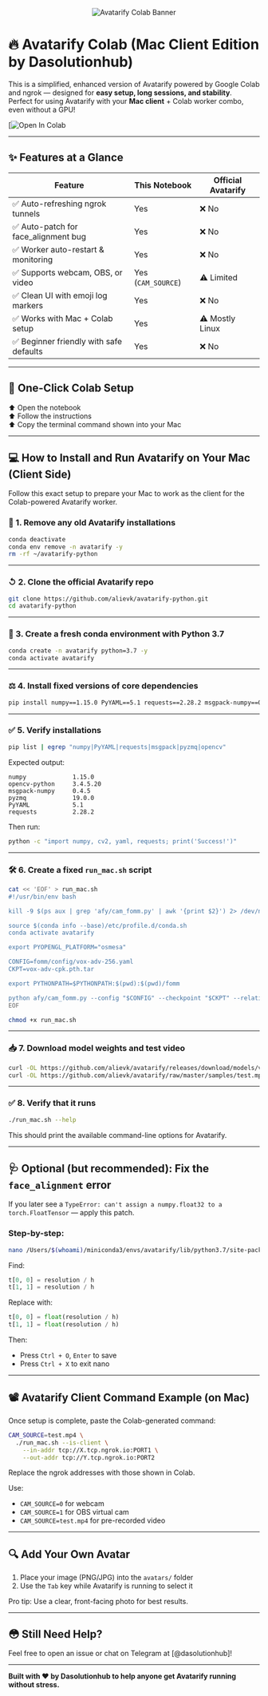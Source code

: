 <p align="center">
  <img src="https://github.com/dasolutionhub/avatarify-colab-mac-guide/raw/main/Avatarify Mac Client.png" alt="Avatarify Colab Banner" />
</p>

# 🔥 Avatarify Colab (Mac Client Edition by Dasolutionhub)



This is a simplified, enhanced version of Avatarify powered by Google Colab and ngrok — designed for **easy setup, long sessions, and stability**.\
Perfect for using Avatarify with your **Mac client** + Colab worker combo, even without a GPU!

[![Open In Colab](https://colab.research.google.com/drive/1SEQsNRGwgtbBBD2CASJ07GMrPAYg4YIy?usp=sharing)

---

## ✨ Features at a Glance

| Feature                                | This Notebook      | Official Avatarify |
| -------------------------------------- | ------------------ | ------------------ |
| ✅ Auto-refreshing ngrok tunnels        | Yes                | ❌ No               |
| ✅ Auto-patch for face\_alignment bug   | Yes                | ❌ No               |
| ✅ Worker auto-restart & monitoring     | Yes                | ❌ No               |
| ✅ Supports webcam, OBS, or video       | Yes (`CAM_SOURCE`) | ⚠️ Limited         |
| ✅ Clean UI with emoji log markers      | Yes                | ❌ No               |
| ✅ Works with Mac + Colab setup         | Yes                | ⚠️ Mostly Linux    |
| ✅ Beginner friendly with safe defaults | Yes                | ❌ No               |

---

## 🚀 One-Click Colab Setup

⬆️ Open the notebook\
⬆️ Follow the instructions\
⬆️ Copy the terminal command shown into your Mac

---

## 💻 How to Install and Run Avatarify on Your Mac (Client Side)

Follow this exact setup to prepare your Mac to work as the client for the Colab-powered Avatarify worker.

### 📆 1. Remove any old Avatarify installations

```bash
conda deactivate
conda env remove -n avatarify -y
rm -rf ~/avatarify-python
```

---

### ↺ 2. Clone the official Avatarify repo

```bash
git clone https://github.com/alievk/avatarify-python.git
cd avatarify-python
```

---

### 🐍 3. Create a fresh conda environment with Python 3.7

```bash
conda create -n avatarify python=3.7 -y
conda activate avatarify
```

---

### ⚖️ 4. Install fixed versions of core dependencies

```bash
pip install numpy==1.15.0 PyYAML==5.1 requests==2.28.2 msgpack-numpy==0.4.5 pyzmq==19.0.0 opencv-python==3.4.5.20
```

---

### ✅ 5. Verify installations

```bash
pip list | egrep "numpy|PyYAML|requests|msgpack|pyzmq|opencv"
```

Expected output:

```
numpy             1.15.0  
opencv-python     3.4.5.20  
msgpack-numpy     0.4.5  
pyzmq             19.0.0  
PyYAML            5.1  
requests          2.28.2
```

Then run:

```bash
python -c "import numpy, cv2, yaml, requests; print('Success!')"
```

---

### 🛠 6. Create a fixed `run_mac.sh` script

```bash
cat << 'EOF' > run_mac.sh
#!/usr/bin/env bash

kill -9 $(ps aux | grep 'afy/cam_fomm.py' | awk '{print $2}') 2> /dev/null

source $(conda info --base)/etc/profile.d/conda.sh
conda activate avatarify

export PYOPENGL_PLATFORM="osmesa"

CONFIG=fomm/config/vox-adv-256.yaml
CKPT=vox-adv-cpk.pth.tar

export PYTHONPATH=$PYTHONPATH:$(pwd):$(pwd)/fomm

python afy/cam_fomm.py --config "$CONFIG" --checkpoint "$CKPT" --relative --adapt_scale --no-pad $@
EOF

chmod +x run_mac.sh
```

---

### 📥 7. Download model weights and test video

```bash
curl -OL https://github.com/alievk/avatarify/releases/download/models/vox-adv-cpk.pth.tar
curl -OL https://github.com/alievk/avatarify/raw/master/samples/test.mp4
```

---

### ✅ 8. Verify that it runs

```bash
./run_mac.sh --help
```

This should print the available command-line options for Avatarify.

---

## 🩺 Optional (but recommended): Fix the `face_alignment` error

If you later see a `TypeError: can't assign a numpy.float32 to a torch.FloatTensor` — apply this patch.

### Step-by-step:

```bash
nano /Users/$(whoami)/miniconda3/envs/avatarify/lib/python3.7/site-packages/face_alignment/utils.py
```

Find:

```python
t[0, 0] = resolution / h
t[1, 1] = resolution / h
```

Replace with:

```python
t[0, 0] = float(resolution / h)
t[1, 1] = float(resolution / h)
```

Then:

- Press `Ctrl + O`, `Enter` to save
- Press `Ctrl + X` to exit nano

---

## 📽️ Avatarify Client Command Example (on Mac)

Once setup is complete, paste the Colab-generated command:

```bash
CAM_SOURCE=test.mp4 \
  ./run_mac.sh --is-client \
    --in-addr tcp://X.tcp.ngrok.io:PORT1 \
    --out-addr tcp://Y.tcp.ngrok.io:PORT2
```

Replace the ngrok addresses with those shown in Colab.

Use:

- `CAM_SOURCE=0` for webcam
- `CAM_SOURCE=1` for OBS virtual cam
- `CAM_SOURCE=test.mp4` for pre-recorded video

---

## 🔍 Add Your Own Avatar

1. Place your image (PNG/JPG) into the `avatars/` folder
2. Use the `Tab` key while Avatarify is running to select it

Pro tip: Use a clear, front-facing photo for best results.

---

## 😳 Still Need Help?

Feel free to open an issue or chat on Telegram at [@dasolutionhub]!

---

**Built with ❤️ by Dasolutionhub to help anyone get Avatarify running without stress.**

